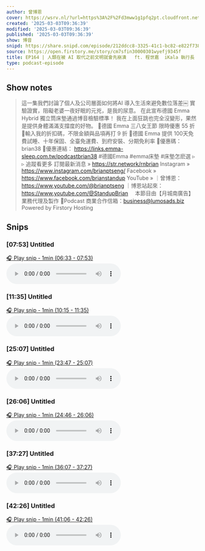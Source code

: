 ```yaml
---
author: 曾博恩
cover: https://wsrv.nl/?url=https%3A%2F%2Fd3mww1g1pfq2pt.cloudfront.net%2FAvatar%2Fckyjmnkp0166d0830od1kznfj%2F1642480792231.png&w=200&h=200
created: '2025-03-03T09:36:39'
modified: '2025-03-03T09:36:39'
published: '2025-03-03T09:36:39'
show: 博音
snipd: https://share.snipd.com/episode/212ddcc8-3325-41c1-bc82-e822f738b726
source: https://open.firstory.me/story/cm7sfin30000301wyefj9345f
title: EP164 | 人類在被 AI 取代之前文明就會先崩潰 ￼ ft. 程世嘉  iKala 執行長
type: podcast-episode
---
```



## Show notes
> 這一集我們討論了個人及公司層面如何將AI 導入生活來避免數位落差￼     實驗證實，阻礙老婆一夜好眠的元兇，是我的尿意。   在此宣布德國 Emma Hybrid 獨立筒床墊通過博音檢驗標準！  我在上面狂跳也完全沒變形，果然是提供身體滿滿支撐度的好物。    📢德國 Emma 三八女王節 限時優惠 55 折  📢輸入我的折扣碼，不限金額與品項再打 9 折  📢德國 Emma 提供 100天免費試睡、十年保固、全臺免運費、到府安裝、分期免利率  🔹優惠碼： brian38   🔹優惠連結： https://links.emma-sleep.com.tw/podcastbrian38     #德國Emma #emma床墊 #床墊怎麽選    ▹ ▹ 追蹤看更多  訂閱最新消息 » https://str.network/rnbrian  Instagram » https://www.instagram.com/brianptseng/  Facebook » https://www.facebook.com/brianstandup  YouTube »   ｜曾博恩：https://www.youtube.com/@brianptseng  ｜博恩站起來：https://www.youtube.com/@StandupBrian  ⠀  本節目由【月城南廣告】業務代理及製作  💌Podcast 商業合作信箱：business@lumosads.biz
> Powered by  Firstory Hosting

## Snips
### [07:53] Untitled
[🎧 Play snip - 1min️ (06:33 - 07:53)](https://share.snipd.com/snip/4b6e4677-5756-41b9-921d-e392b030c8aa)
<audio controls> <source src="https://m.cdn.firstory.me/track/ckyjmnkp0166d0830od1kznfj/cm7sfin30000301wyefj9345f/https%3A%2F%2Fd3mww1g1pfq2pt.cloudfront.net%2FRecord%2Fckyjmnkp0166d0830od1kznfj%2Fcm7sfin31000401wybch8a4tk.mp3?v=1740968263032#t=06:33,07:53"> </audio>
### [11:35] Untitled
[🎧 Play snip - 1min️ (10:15 - 11:35)](https://share.snipd.com/snip/ecd5c8ee-87a9-4c33-957d-7f32a337a48f)
<audio controls> <source src="https://m.cdn.firstory.me/track/ckyjmnkp0166d0830od1kznfj/cm7sfin30000301wyefj9345f/https%3A%2F%2Fd3mww1g1pfq2pt.cloudfront.net%2FRecord%2Fckyjmnkp0166d0830od1kznfj%2Fcm7sfin31000401wybch8a4tk.mp3?v=1740968263032#t=10:15,11:35"> </audio>
### [25:07] Untitled
[🎧 Play snip - 1min️ (23:47 - 25:07)](https://share.snipd.com/snip/b57255eb-c7f7-4358-af3a-3efff067045f)
<audio controls> <source src="https://m.cdn.firstory.me/track/ckyjmnkp0166d0830od1kznfj/cm7sfin30000301wyefj9345f/https%3A%2F%2Fd3mww1g1pfq2pt.cloudfront.net%2FRecord%2Fckyjmnkp0166d0830od1kznfj%2Fcm7sfin31000401wybch8a4tk.mp3?v=1740968263032#t=23:47,25:07"> </audio>
### [26:06] Untitled
[🎧 Play snip - 1min️ (24:46 - 26:06)](https://share.snipd.com/snip/b8c0897a-0ab9-43c1-a858-4758a6914dec)
<audio controls> <source src="https://m.cdn.firstory.me/track/ckyjmnkp0166d0830od1kznfj/cm7sfin30000301wyefj9345f/https%3A%2F%2Fd3mww1g1pfq2pt.cloudfront.net%2FRecord%2Fckyjmnkp0166d0830od1kznfj%2Fcm7sfin31000401wybch8a4tk.mp3?v=1740968263032#t=24:46,26:06"> </audio>
### [37:27] Untitled
[🎧 Play snip - 1min️ (36:07 - 37:27)](https://share.snipd.com/snip/f004764b-b96e-47b3-bc08-5b6f296231f3)
<audio controls> <source src="https://m.cdn.firstory.me/track/ckyjmnkp0166d0830od1kznfj/cm7sfin30000301wyefj9345f/https%3A%2F%2Fd3mww1g1pfq2pt.cloudfront.net%2FRecord%2Fckyjmnkp0166d0830od1kznfj%2Fcm7sfin31000401wybch8a4tk.mp3?v=1740968263032#t=36:07,37:27"> </audio>
### [42:26] Untitled
[🎧 Play snip - 1min️ (41:06 - 42:26)](https://share.snipd.com/snip/beea6b7c-599d-4df9-b849-b763ea61bb14)
<audio controls> <source src="https://m.cdn.firstory.me/track/ckyjmnkp0166d0830od1kznfj/cm7sfin30000301wyefj9345f/https%3A%2F%2Fd3mww1g1pfq2pt.cloudfront.net%2FRecord%2Fckyjmnkp0166d0830od1kznfj%2Fcm7sfin31000401wybch8a4tk.mp3?v=1740968263032#t=41:06,42:26"> </audio>
